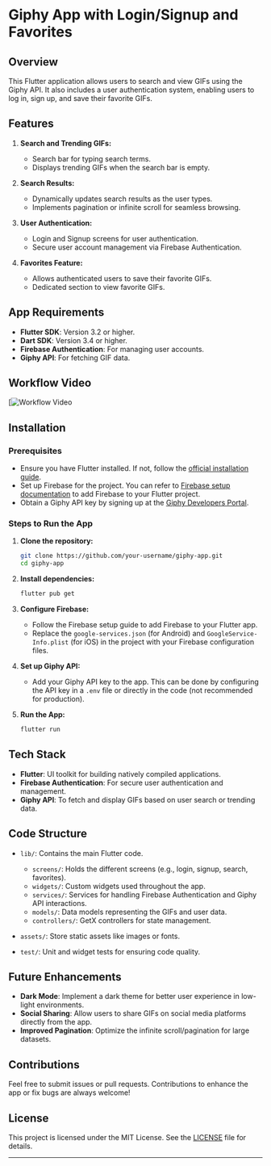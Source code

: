 # Giphy App with Login/Signup and Favorites

## Overview
This Flutter application allows users to search and view GIFs using the Giphy API. It also includes a user authentication system, enabling users to log in, sign up, and save their favorite GIFs.

## Features
1. **Search and Trending GIFs:**
   - Search bar for typing search terms.
   - Displays trending GIFs when the search bar is empty.
   
2. **Search Results:**
   - Dynamically updates search results as the user types.
   - Implements pagination or infinite scroll for seamless browsing.

3. **User Authentication:**
   - Login and Signup screens for user authentication.
   - Secure user account management via Firebase Authentication.

4. **Favorites Feature:**
   - Allows authenticated users to save their favorite GIFs.
   - Dedicated section to view favorite GIFs.

## App Requirements
- **Flutter SDK**: Version 3.2 or higher.
- **Dart SDK**: Version 3.4 or higher.
- **Firebase Authentication**: For managing user accounts.
- **Giphy API**: For fetching GIF data.
## Workflow Video
[![Workflow Video](https://drive.google.com/file/d/10JLCXu97f2sfY4OkntdJreLjM45I0GzkgQ/preview)


## Installation

### Prerequisites
- Ensure you have Flutter installed. If not, follow the [official installation guide](https://flutter.dev/docs/get-started/install).
- Set up Firebase for the project. You can refer to [Firebase setup documentation](https://firebase.google.com/docs/flutter/setup) to add Firebase to your Flutter project.
- Obtain a Giphy API key by signing up at the [Giphy Developers Portal](https://developers.giphy.com/).

### Steps to Run the App
1. **Clone the repository:**
   ```bash
   git clone https://github.com/your-username/giphy-app.git
   cd giphy-app
   ```

2. **Install dependencies:**
   ```bash
   flutter pub get
   ```

3. **Configure Firebase:**
   - Follow the Firebase setup guide to add Firebase to your Flutter app.
   - Replace the `google-services.json` (for Android) and `GoogleService-Info.plist` (for iOS) in the project with your Firebase configuration files.

4. **Set up Giphy API:**
   - Add your Giphy API key to the app. This can be done by configuring the API key in a `.env` file or directly in the code (not recommended for production).

5. **Run the App:**
   ```bash
   flutter run
   ```

## Tech Stack
- **Flutter**: UI toolkit for building natively compiled applications.
- **Firebase Authentication**: For secure user authentication and management.
- **Giphy API**: To fetch and display GIFs based on user search or trending data.

## Code Structure
- `lib/`: Contains the main Flutter code.
  - `screens/`: Holds the different screens (e.g., login, signup, search, favorites).
  - `widgets/`: Custom widgets used throughout the app.
  - `services/`: Services for handling Firebase Authentication and Giphy API interactions.
  - `models/`: Data models representing the GIFs and user data.
  - `controllers/`: GetX controllers for state management.
  
- `assets/`: Store static assets like images or fonts.
- `test/`: Unit and widget tests for ensuring code quality.

## Future Enhancements
- **Dark Mode**: Implement a dark theme for better user experience in low-light environments.
- **Social Sharing**: Allow users to share GIFs on social media platforms directly from the app.
- **Improved Pagination**: Optimize the infinite scroll/pagination for large datasets.

## Contributions
Feel free to submit issues or pull requests. Contributions to enhance the app or fix bugs are always welcome!

## License
This project is licensed under the MIT License. See the [LICENSE](LICENSE) file for details.

---

